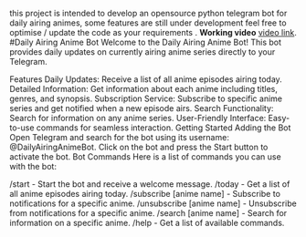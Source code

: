 this project is intended to develop an opensource python telegram bot for daily airing animes, some features are still under development feel free to optimise / update the code as your requirements .
**__Working video__** [video link](https://youtu.be/nBx9V1-iKW4).
#Daily Airing Anime Bot
Welcome to the Daily Airing Anime Bot! This bot provides daily updates on currently airing anime series directly to your Telegram.

Features
Daily Updates: Receive a list of all anime episodes airing today.
Detailed Information: Get information about each anime including titles, genres, and synopsis.
Subscription Service: Subscribe to specific anime series and get notified when a new episode airs.
Search Functionality: Search for information on any anime series.
User-Friendly Interface: Easy-to-use commands for seamless interaction.
Getting Started
Adding the Bot
Open Telegram and search for the bot using its username: @DailyAiringAnimeBot.
Click on the bot and press the Start button to activate the bot.
Bot Commands
Here is a list of commands you can use with the bot:

/start - Start the bot and receive a welcome message.
/today - Get a list of all anime episodes airing today.
/subscribe [anime name] - Subscribe to notifications for a specific anime.
/unsubscribe [anime name] - Unsubscribe from notifications for a specific anime.
/search [anime name] - Search for information on a specific anime.
/help - Get a list of available commands.

